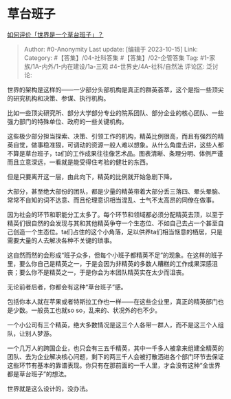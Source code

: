 # 草台班子
[如何评价「世界是一个草台班子」？](https://www.zhihu.com/question/589964007/answer/3250185869)

> Author: #0-Anonymity
> Last update: [编辑于 2023-10-15]
> Link:
> Category: #【答集】/04-社科答集 #【答集】/02-企管答集 
> Tag: #1-家族/1A-内外/1-内在建设/1a-三观 #4-世界史/4A-社科/自然法 
> 评论区:
> 泛讨论:

世界的架构是这样的——一少部分头部机构是真正的群英荟萃，这个是指一些顶尖的研究机构和决策、参谋、执行机构。

比如一些顶尖研究所、部分大学部分专业的院系团队、部分企业的核心团队、一些强力部门的特殊单位、政府的一些关键机构。

这些极少部分担当探索、决策、引领工作的机构，精英比例很高，而且有强烈的精英自觉，做事稳准狠，可调动的资源一般人难以想象。从什么角度去讲，这些人都不算是草台班子，ta们的工作成果往往像艺术品。图表清晰、条理分明、体例严谨而且立意深远，一看就是能受得住考验的健壮的东西。

但是只要离开这一层，由此向下，精英的比例就开始急剧下降。

大部分，甚至绝大部份的团队，都是少量的精英带着大部分丢三落四、晕头晕脑、常常不自知的词不达意、而且伦理意识相当混乱、士气不太高昂的同僚在做事。

因为社会的环节和职能分工太多了。每个环节和领域都必须分配精英去顶，以至于精英们很自然的会发现与其和其他精英争夺一个生态位、不如自己去占一个甚至自己创造一个生态位。ta们占住的这个小角落，足以供养ta们相当惬意的栖居，只是需要大量的人去解决各种不关键的琐事。

这自然而然的会形成“班子众多，但每个小班子都精英不足”的现象。在这样的班子里，要么你自己是精英之一，于是会因为非精英的多数人糟糕的工作成果深感沮丧；要么你不是精英之一，于是你会为本团队精英实在太少而沮丧。

无论前者后者，你都会有这种“草台班子”感。

包括你本人就在苹果或者特斯拉工作也一样——在这些企业里，真正的精英部门也是少数。一般员工也就so so，乱来的、状况外的也不少。

一个小公司有三个精英，绝大多数情况是这三个人各带一群人，而不是这三个人组队，让别人梦游。

一个几万人的跨国企业，也只会有三五千精英，其中一千多人被拿来组建全精英的团队、去为企业解决核心问题，剩下的两三千人会被打散洒进各个部门环节去保证这些环节有基本的靠谱表现。你只有在那前面的一千人里，才会没有这种“全世界都是草台班子”的想法。

世界就是这么设计的，没办法。
